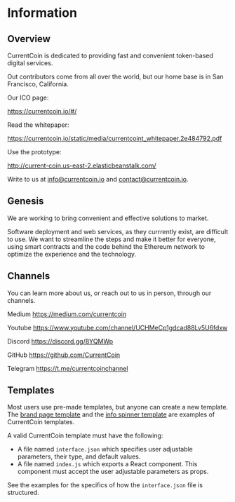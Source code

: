 # Information

Overview
------

CurrentCoin is dedicated to providing fast and convenient token-based digital services.

Out contributors come from all over the world, but our home base is in San Francisco, California.

Our ICO page:

https://currentcoin.io/#/

Read the whitepaper:

https://currentcoin.io/static/media/currentcoint_whitepaper.2e484792.pdf

Use the prototype:

http://current-coin.us-east-2.elasticbeanstalk.com/

Write to us at info@currentcoin.io and contact@currentcoin.io.

Genesis
------

We are working to bring convenient and effective solutions to market.

Software deployment and web services, as they currrently exist, are difficult to use. We want to streamline the steps and make it better for everyone, using smart contracts and the code behind the Ethereum network to optimize the experience and the technology.

Channels
------
You can learn more about us, or reach out to us in person, through our channels.

Medium
https://medium.com/currentcoin

Youtube
https://www.youtube.com/channel/UCHMeCp1gdcad88Lv5U6fdxw

Discord
https://discord.gg/8YQMWp

GitHub
https://github.com/CurrentCoin

Telegram
https://t.me/currentcoinchannel

Templates
------

Most users use pre-made templates, but anyone can create a new template. The [brand page template](https://github.com/CurrentCoin/template-brand-page) and the [info spinner template](https://github.com/CurrentCoin/template-info-spinner) are examples of CurrentCoin templates.

A valid CurrentCoin template must have the following:

- A file named `interface.json` which specifies user adjustable parameters, their type, and default values.
- A file named `index.js` which exports a React component. This component must accept the user adjustable parameters as props. 

See the examples for the specifics of how the `interface.json` file is structured.

